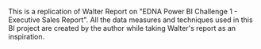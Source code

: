 This is a replication of Walter Report on "EDNA Power BI Challenge 1 - Executive Sales Report". All the data measures and techniques used in this BI project are created by the author while taking Walter's report as an inspiration.
